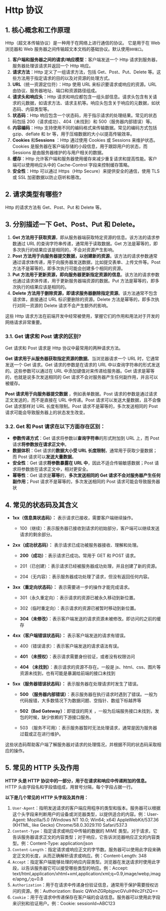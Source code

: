 # Http 协议

## 1. 核心概念和工作原理

Http（超文本传输协议）是一种用于在网络上进行通信的协议。 它是用于在 Web 浏览器和 Web 服务器之间传输超文本文档的基础协议。默认使用`80端口`。

1. **客户端和服务器之间的请求/响应模型**：客户端发送一个 Http 请求到服务器，服务器处理该请求并返回一个 Http 响应。
2. **请求方法**：Http 定义了一组请求方法，包括 Get、Post、Put、Delete 等。这些方法用于指定请求的目的以及对资源的处理方式。
3. **URL**（统一资源定位符）：Http 使用 URL 来标识要请求或响应的资源。URL 由协议、服务器地址、端口和资源路径组成。
4. **请求头和响应头**：Http 请求和响应都包含一组头部信息。请求头包含有关请求的元数据，如请求方法、请求主机等。响应头包含关于响应的元数据，如状态码、内容类型等。
5. **状态码**：Http 响应包含一个状态码，用于指示请求的处理结果。常见的状态码包括 200（请求成功）、404（未找到）和 500（服务器内部错误）等。
6. **内容编码**：Http 支持使用不同的编码格式来传输数据。常见的编码方式包括 gzip、deflate 和 br 等，用于压缩数据的大小以提高传输效率。
7. **Cookies** 和**Sessions** ：Http 通过使用 Cookies 或 Sessions 来维护状态。Cookies 是服务器在客户端存储的小段信息，用于跟踪用户的状态，而 Sessions 是由服务器维护的与用户相关的数据。
8. **缓存**：Http 允许客户端和服务器使用缓存来减少重复请求和提高性能。客户端可以使用响应头中的 Cache-Control 字段来控制缓存策略。
9. **安全性**：Http 可以通过 Https（Http Secure）来提供安全的通信，使用 TLS 或 SSL 加密数据以防止窃听和篡改。

## 2. 请求类型有哪些?

Http 的请求方法有 Get、Post、Put 和 Delete 等。

## 3. 分别描述一下 Get、Post、Put 和 Delete。

1. **Get 方法用于获取资源**，即从服务器端获取特定资源的信息。该方法的请求参数通过 URL 的查询字符串传递，通常用于读取数据。Get 方法是幂等的，即多次执行的结果应该是相同的，不会对资源产生影响。
2. **Post 方法用于向服务器提交数据，以创建新的资源**。该方法的请求参数通常通过请求体传递，用于向服务器发送数据，比如提交表单、上传文件等。Post 方法不是幂等的，即多次执行可能会创建多个相同的资源。
3. **Put 方法用于更新资源，即向服务器更新指定资源的信息**。该方法的请求参数也通过请求体传递，用于更新服务器端资源的数据。Put 方法是幂等的，即多次执行的结果应该是相同的。
4. **Delete 方法用于删除资源，即请求服务器删除指定资源**。该方法通常不包含请求体，直接通过 URL 标识要删除的资源。Delete 方法是幂等的，即多次执行对同一资源的 Delete 请求不会产生额外的影响。

这些 Http 请求方法在前端开发中经常被使用，掌握它们的作用和用法对于开发的网络请求非常重要。

### 3.1. Get 请求和 Post 请求的区别?

Get 请求和 Post 请求是 Http 协议中最常用的两种请求方法。

**Get 请求用于从服务器获取指定资源的数据**。当浏览器请求一个 URL 时，它通常发送一个 Get 请求。Get 请求的参数是在请求的 URL 中以查询字符串的形式发送的。这些参数可以通过在 URL 中添加键值对来传递给服务器。Get 请求是幂等的，也就是说多次发送相同的 Get 请求不会对服务器产生任何副作用，并且可以被缓存。

**Post 请求用于向服务器提交数据** ，例如表单数据。Post 请求的参数是通过请求正文发送的，而不是直接在 URL 中传递。Post 请求可以发送大量数据，且不会像 Get 请求那样对 URL 长度有限制。Post 请求不是幂等的，多次发送相同的 Post 请求可能会导致服务器上的状态发生改变。

### 3.2. Get 和 Post 请求在以下方面存在区别：

- **参数传递方式**：Get 请求将参数以**查询字符串**的形式附加到 URL 上，而 Post 请求**将参数放在请求正文中**。
- **数据体积**：Get 请求的**数据大小受 URL 长度限制**，通常用于获取少量数据；而 Post 请求可以**发送大量数据**。
- **安全性**：Get 请求**将参数暴露在 URL 中**，因此不适合传输敏感数据；Post 请求将参数放在请求正文中，相对更安全。
- **幂等性**：Get 请求是**幂等**的，**多次发送相同的 Get 请求不会对服务器产生任何副作用**；Post 请求不是幂等的，多次发送相同的 Post 请求可能会导致服务器状

## 4. 常见的状态码及其含义

- **1xx（信息类状态码）：** 表示请求已接收，需要客户端继续操作。

  - 100（继续）：表示服务器已接收到请求的初始部分，客户端可以继续发送请求的剩余部分。

- **2xx（成功状态码）：** 表示请求已成功被服务器接收、理解和处理。

  - **200（成功）**：表示请求已成功。常用于 GET 和 POST 请求。

  - 201（已创建）：表示请求已经被服务器成功处理，并且创建了新的资源。

  - 204（无内容）：表示服务器成功处理了请求，但没有返回任何内容。

- **3xx（重定向状态码）：** 表示需要进一步的操作才能完成请求。

  - 301（永久重定向）：表示请求的资源已被永久移动到新位置。

  - 302（临时重定向）：表示请求的资源已被暂时移动到新位置。

  - **304（未修改）**：表示客户端发送的请求资源未被修改。即访问的之前的缓存

- **4xx（客户端错误状态码）：** 表示客户端发送的请求有错误。

  - 400（错误请求）：表示客户端发送的请求语法有误。

  - **401 （未授权）**：表示请求需要身份验证，或者没有权限访问

  - **404 （未找到）**：表示请求的资源不存在。一般是 js、html、css、图片等资源未找到，也有可能是暴漏给前端的接口未找到

- **5xx（服务器错误状态码）：** 表示服务器在处理请求时发生了错误。

  - **500 （服务器内部错误）**：表示服务器在执行请求时遇到了错误。一般为代码报错，大多数情况下为数据问题、空指针、数组下标越界等

  - **502（Bad Gateway）**：即错误的网关 ‌，一般为后端服务接口未找到，发包的时候，缺少依赖的下游接口服务。

  - 503 （服务不可用）：表示服务器暂时无法处理请求，通常是因为服务器过载或正在进行维护。

这些状态码帮助客户端了解服务器对请求的处理情况，并根据不同的状态码采取相应的操作。

## 5. 常见的 HTTP 头及作用

**HTTP 头是 HTTP 协议中的一部分，用于在请求和响应中传递附加的信息。** HTTP 头由字段名和字段值组成，用冒号分隔，每个字段占据一行。

**以下是几个常见的 HTTP 头字段及其作用：**

1. `User-Agent`：指明发送请求的客户端应用程序的类型和版本。服务器可以根据这个头字段来判断用户的设备或浏览器类型，以提供适合的内容。例：User-Agent: Mozilla/5.0 (Windows NT 10.0; Win64; x64) AppleWebKit/537.36 (KHTML, like Gecko) Chrome/58.0.3029.110 Safari/537.3
2. `Content-Type`：指定请求或响应中传输的数据的 MIME 类型。对于请求，它告诉服务器请求正文的内容类型；对于响应，它告诉浏览器响应正文的内容类型。例：Content-Type: application/json
3. `Content-Length`：指定请求或响应正文的字节数。服务器可以使用此字段来确定正文的长度，从而正确解析请求或响应。例：Content-Length: 348
4. `Accept`：指定客户端能够处理的响应内容类型。浏览器在发送请求时使用此字段，以告诉服务器它可以接受哪些类型的响应。例：Accept: text/html,application/xhtml+xml,application/xml;q=0.9,image/webp,image/apng,_/_;q=0.8
5. `Authorization`：用于在请求中传递身份验证信息，通常用于保护需要授权访问的资源。例：Authorization: Basic QWxhZGRpbjpvcGVuIHNlc2FtZQ==
6. `Cookie`：用于在请求中传递保存在客户端的会话信息。服务器可以使用此字段来识别和验证用户。例：Cookie: sessionId=ABC123
